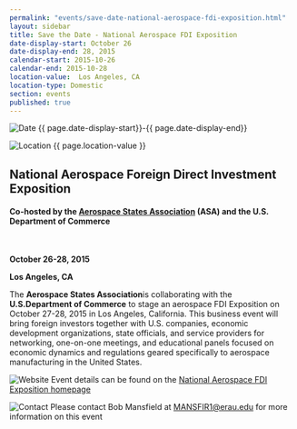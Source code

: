 ```yaml
---
permalink: "events/save-date-national-aerospace-fdi-exposition.html"
layout: sidebar
title: Save the Date - National Aerospace FDI Exposition
date-display-start: October 26
date-display-end: 28, 2015
calendar-start: 2015-10-26
calendar-end: 2015-10-28
location-value:  Los Angeles, CA 
location-type: Domestic
section: events
published: true
---
```

![Date](https://google.github.io/material-design-icons/action/svg/ic_event_24px.svg "Date") {{ page.date-display-start}}-{{ page.date-display-end}}

![Location](http://google.github.io/material-design-icons/social/svg/ic_location_city_24px.svg "Location") {{ page.location-value }}

## National Aerospace Foreign Direct Investment Exposition

#### Co-hosted by the&nbsp;[Aerospace States Association](http://aerostates.org/)&nbsp;(ASA) and the U.S. Department of Commerce 
&nbsp;

**October 26-28, 2015**

**Los Angeles, CA**

The **Aerospace States Association**is collaborating with the **U.S.Department of Commerce** to stage an aerospace FDI Exposition on October 27-28, 2015 in Los Angeles, California. This business event will bring foreign investors together with U.S. companies, economic development organizations, state officials, and service providers for networking, one-on-one meetings, and educational panels focused on economic dynamics and regulations geared specifically to aerospace manufacturing in the United States.

![Website](https://google.github.io/material-design-icons/action/svg/ic_exit_to_app_24px.svg "Website") Event details can be found on the [National Aerospace FDI Exposition homepage](http://www.aeroinvestmentexpo.com/)

![Contact](https://google.github.io/material-design-icons/action/svg/ic_question_answer_24px.svg "Contact") Please contact Bob Mansfield at [MANSFIR1@erau.edu](mailto:MANSFIR1@erau.edu) for more information on this event
  
 
